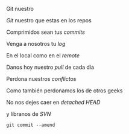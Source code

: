 Git nuestro

<p><em>Git</em> nuestro que estas en los repos<br />

Comprimidos sean tus <em>commits</em><br />

Venga a nosotros tu <em>log</em><br />

En el local como en el <em>remote</em><br />

Danos hoy nuestro <em>pull</em> de cada día<br />

Perdona nuestros <em>conflictos</em><br />

Como también perdonamos los de otros geeks<br />

No nos dejes caer en <em>detached HEAD</em><br />

y líbranos de <em>SVN</em><br />

<code>git commit --amend</code></p>


